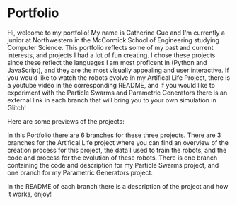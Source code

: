 # Portfolio

Hi, welcome to my portfolio! My name is Catherine Guo and I'm currently a junior at Northwestern in the McCormick School of Engineering studying Computer Science. This portfolio reflects some of my past and current interests, and projects I had a lot of fun creating. I chose these projects since these reflect the languages I am most proficent in (Python and JavaScript), and they are the most visually appealing and user interactive. If you would like to watch the robots evolve in my Artifical Life Project, there is a youtube video in the corresponding README, and if you would like to experiment with the Particle Swarms and Parametric Generators there is an external link in each branch that will bring you to your own simulation in Glitch!

Here are some previews of the projects:

In this Portfolio there are 6 branches for these three projects. There are 3 branches for the Artifical Life project where you can find an overview of the creation process for this project, the data I used to train the robots, and the code and process for the evolution of these robots. There is one branch containing the code and description for my Particle Swarms project, and one branch for my Parametric Generators project.

In the README of each branch there is a description of the project and how it works, enjoy!

